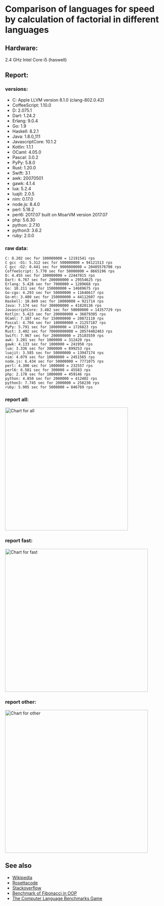 Comparison of languages for speed by calculation of factorial in different languages
====================================================================================

Hardware:
---------
2.4 GHz Intel Core i5 (haswell)

Report:
-------
### versions:

  * C: Apple LLVM version 8.1.0 (clang-802.0.42)
  * CoffeeScript: 1.10.0
  * D: 2.075.1
  * Dart: 1.24.2
  * Erlang: 9.0.4
  * Go: 1.9
  * Haskell: 8.2.1
  * Java: 1.8.0_111
  * JavascriptCore: 10.1.2
  * Kotlin: 1.1.1
  * OCaml: 4.05.0
  * Pascal: 3.0.2
  * PyPy: 5.8.0
  * Rust: 1.20.0
  * Swift: 3.1
  * awk: 20070501
  * gawk: 4.1.4
  * lua: 5.2.4
  * luajit: 2.0.5
  * nim: 0.17.0
  * node.js: 8.4.0
  * perl: 5.18.2
  * perl6: 2017.07 built on MoarVM version 2017.07
  * php: 5.6.30
  * python: 2.7.10
  * python3: 3.6.2
  * ruby: 2.0.0


### raw data:

    C: 8.202 sec for 100000000 = 12191541 rps
    C gcc -O1: 5.312 sec for 500000000 = 94121513 rps
    C gcc -O2: 0.441 sec for 9000000000 = 20405576708 rps
    CoffeeScript: 5.770 sec for 50000000 = 8665196 rps
    D: 4.455 sec for 100000000 = 22447015 rps
    Dart: 6.767 sec for 200000000 = 29554625 rps
    Erlang: 5.428 sec for 7000000 = 1289668 rps
    Go: 10.211 sec for 150000000 = 14689675 rps
    Go-cgo: 4.293 sec for 50000000 = 11646617 rps
    Go-mt: 3.400 sec for 150000000 = 44112607 rps
    Haskell: 10.849 sec for 10000000 = 921714 rps
    Java: 7.174 sec for 300000000 = 41820136 rps
    JavascriptCore: 3.482 sec for 50000000 = 14357729 rps
    Kotlin: 5.423 sec for 200000000 = 36879305 rps
    OCaml: 7.187 sec for 150000000 = 20872110 rps
    Pascal: 4.704 sec for 100000000 = 21257187 rps
    PyPy: 5.791 sec for 10000000 = 1726823 rps
    Rust: 3.402 sec for 70000000000 = 20574482463 rps
    Swift: 7.967 sec for 200000000 = 25103559 rps
    awk: 3.201 sec for 1000000 = 312420 rps
    gawk: 4.133 sec for 1000000 = 241950 rps
    lua: 3.336 sec for 3000000 = 899253 rps
    luajit: 3.585 sec for 50000000 = 13947174 rps
    nim: 4.079 sec for 10000000 = 2451565 rps
    node.js: 6.434 sec for 50000000 = 7771075 rps
    perl: 4.300 sec for 1000000 = 232557 rps
    perl6: 6.581 sec for 300000 = 45583 rps
    php: 2.178 sec for 1000000 = 459146 rps
    python: 4.850 sec for 2000000 = 412402 rps
    python3: 7.745 sec for 2000000 = 258230 rps
    ruby: 5.905 sec for 5000000 = 846769 rps


### report all:

<img alt="Chart for all" width="401" src="https://chart.googleapis.com/chart?cht=bhs&chs=602x498&chd=t%3A94121512%2C44112606%2C41820136%2C36879304%2C29554624%2C25103558%2C22447015%2C21257186%2C20872109%2C14689675%2C14357728%2C13947173%2C12191540%2C11646617%2C8665196%2C7771075%2C2451564%2C1726823%2C1289668%2C921714%2C899252%2C846768%2C459146%2C412402%2C312420%2C258229%2C241949%2C232556&chco=4d89f9&chbh=12&chds=0,94121512.9061866&chxt=x,y,r&chxl=1%3A%7Cperl%7Cgawk%7Cpython3%7Cawk%7Cpython%7Cphp%7Cruby%7Clua%7CHaskell%7CErlang%7CPyPy%7Cnim%7Cnode.js%7CCoffeeScript%7CGo-cgo%7CC%7Cluajit%7CJavascriptCore%7CGo%7COCaml%7CPascal%7CD%7CSwift%7CDart%7CKotlin%7CJava%7CGo-mt%7CC%20gcc%20-O1%7C2%3A%7C232556%20rps%7C241949%20rps%7C258229%20rps%7C312420%20rps%7C412402%20rps%7C459146%20rps%7C846768%20rps%7C899252%20rps%7C921714%20rps%7C1289668%20rps%7C1726823%20rps%7C2451564%20rps%7C7771075%20rps%7C8665196%20rps%7C11646617%20rps%7C12191540%20rps%7C13947173%20rps%7C14357728%20rps%7C14689675%20rps%7C20872109%20rps%7C21257186%20rps%7C22447015%20rps%7C25103558%20rps%7C29554624%20rps%7C36879304%20rps%7C41820136%20rps%7C44112606%20rps%7C94121512%20rps%7C0%3A%7C0%20%25%7C10%20%25%7C20%20%25%7C30%20%25%7C40%20%25%7C50%20%25%7C60%20%25%7C70%20%25%7C80%20%25%7C90%20%25%7C100%20%25">

### report fast:

<img alt="Chart for fast" width="466" src="https://chart.googleapis.com/chart?cht=bhs&chs=700x311&chd=t%3A94121512%2C44112606%2C41820136%2C36879304%2C29554624%2C25103558%2C22447015%2C21257186%2C20872109%2C14689675%2C14357728%2C13947173%2C12191540%2C11646617%2C8665196%2C7771075%2C2451564&chco=4d89f9&chbh=12&chds=0,94121512.9061866&chxt=x,y,r&chxl=1%3A%7Cnim%7Cnode.js%7CCoffeeScript%7CGo-cgo%7CC%7Cluajit%7CJavascriptCore%7CGo%7COCaml%7CPascal%7CD%7CSwift%7CDart%7CKotlin%7CJava%7CGo-mt%7CC%20gcc%20-O1%7C2%3A%7C2451564%20rps%7C7771075%20rps%7C8665196%20rps%7C11646617%20rps%7C12191540%20rps%7C13947173%20rps%7C14357728%20rps%7C14689675%20rps%7C20872109%20rps%7C21257186%20rps%7C22447015%20rps%7C25103558%20rps%7C29554624%20rps%7C36879304%20rps%7C41820136%20rps%7C44112606%20rps%7C94121512%20rps%7C0%3A%7C0%20%25%7C10%20%25%7C20%20%25%7C30%20%25%7C40%20%25%7C50%20%25%7C60%20%25%7C70%20%25%7C80%20%25%7C90%20%25%7C100%20%25">

### report other:

<img alt="Chart for other" width="466" src="https://chart.googleapis.com/chart?cht=bhs&chs=700x209&chd=t%3A1726823%2C1289668%2C921714%2C899252%2C846768%2C459146%2C412402%2C312420%2C258229%2C241949%2C232556&chco=4d89f9&chbh=12&chds=0,1726823.46902983&chxt=x,y,r&chxl=1%3A%7Cperl%7Cgawk%7Cpython3%7Cawk%7Cpython%7Cphp%7Cruby%7Clua%7CHaskell%7CErlang%7CPyPy%7C2%3A%7C232556%20rps%7C241949%20rps%7C258229%20rps%7C312420%20rps%7C412402%20rps%7C459146%20rps%7C846768%20rps%7C899252%20rps%7C921714%20rps%7C1289668%20rps%7C1726823%20rps%7C0%3A%7C0%20%25%7C10%20%25%7C20%20%25%7C30%20%25%7C40%20%25%7C50%20%25%7C60%20%25%7C70%20%25%7C80%20%25%7C90%20%25%7C100%20%25">



See also
--------

  * [Wikipedia](http://en.wikipedia.org/wiki/Factorial)
  * [Rosettacode](http://rosettacode.org/wiki/Factorial)
  * [Stackoverflow](http://stackoverflow.com/questions/23930/factorial-algorithms-in-different-languages)
  * [Benchmark of Fibonacci in OOP](https://github.com/Balancer/benchmarks-fib-obj)
  * [The Computer Language Benchmarks Game](http://benchmarksgame.alioth.debian.org)
